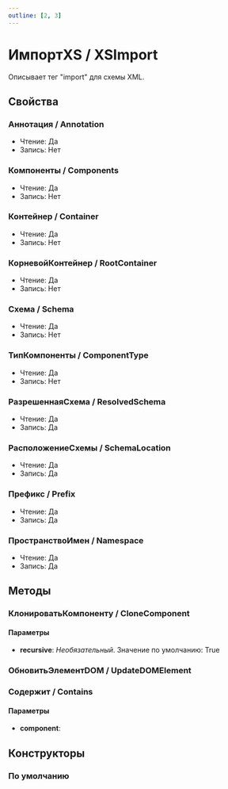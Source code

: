 ```yaml
---
outline: [2, 3]
---
```


# ИмпортXS / XSImport


Описывает тег "import" для схемы XML.


## Свойства


### Аннотация / Annotation

* Чтение: Да
* Запись: Нет

### Компоненты / Components

* Чтение: Да
* Запись: Нет

### Контейнер / Container

* Чтение: Да
* Запись: Нет

### КорневойКонтейнер / RootContainer

* Чтение: Да
* Запись: Нет

### Схема / Schema

* Чтение: Да
* Запись: Нет

### ТипКомпоненты / ComponentType

* Чтение: Да
* Запись: Нет

### РазрешеннаяСхема / ResolvedSchema

* Чтение: Да
* Запись: Да

### РасположениеСхемы / SchemaLocation

* Чтение: Да
* Запись: Да

### Префикс / Prefix

* Чтение: Да
* Запись: Да

### ПространствоИмен / Namespace

* Чтение: Да
* Запись: Да

## Методы


### КлонироватьКомпоненту / CloneComponent


#### Параметры

* **recursive**:  *Необязательный*. Значение по умолчанию: True

### ОбновитьЭлементDOM / UpdateDOMElement


### Содержит / Contains


#### Параметры

* **component**: 

## Конструкторы


### По умолчанию

